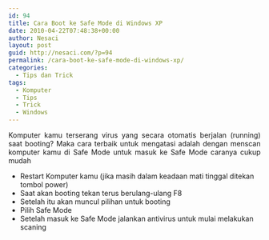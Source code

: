 ```yaml
---
id: 94
title: Cara Boot ke Safe Mode di Windows XP
date: 2010-04-22T07:48:38+00:00
author: Nesaci
layout: post
guid: http://nesaci.com/?p=94
permalink: /cara-boot-ke-safe-mode-di-windows-xp/
categories:
  - Tips dan Trick
tags:
  - Komputer
  - Tips
  - Trick
  - Windows
---
```

<p style="text-align: justify;">
  Komputer kamu terserang virus yang secara otomatis berjalan (running) saat booting? Maka cara terbaik untuk mengatasi adalah dengan menscan komputer kamu di Safe Mode untuk masuk ke Safe Mode caranya cukup mudah
</p>

  * Restart Komputer kamu (jika masih dalam keadaan mati tinggal ditekan tombol power)
  * Saat akan booting tekan terus berulang-ulang F8
  * Setelah itu akan muncul pilihan untuk booting
  * Pilih Safe Mode
  * Setelah masuk ke Safe Mode jalankan antivirus untuk mulai melakukan scaning